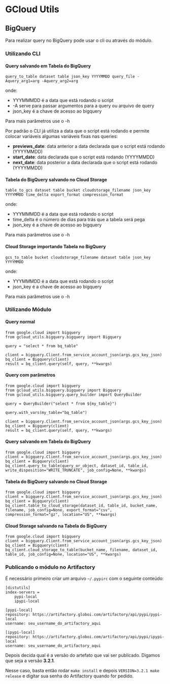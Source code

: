 # GCloud Utils

## BigQuery

Para realizar query no BigQuery pode usar o cli ou através do módulo.

### Utilizando CLI

#### Query salvando em Tabela do BigQuery

```
query_to_table dataset table json_key YYYYMMDD query_file -Aquery_arg1=arg -Aquery_arg2=arg
```

onde:
- YYYMMMDD é a data que está rodando o script
- -A serve para passar argumentos para a query ou arquivo de query
- json_key é a chave de acesso ao bigquery

Para mais parâmetros use o -h

Por padrão o CLI já utiliza a data que o script está rodando e permite colocar variáveis algumas variáveis fixas nas queries:

- **previews_date**: data anterior a data declarada que o script está rodando (YYYYMMDD)
- **start_date**: data declarada que o script está rodando (YYYYMMDD)
- **next_date**: data posterior a data declarada que o script está rodando (YYYYMMDD)


#### Tabela do BigQuery salvando no Cloud Storage

```
table_to_gcs dataset table bucket cloudstorage_filename json_key YYYYMMDD time_delta export_format compression_format
```

onde:
- YYYMMMDD é a data que está rodando o script
- time_delta é o número de dias para trás que a tabela será pega
- json_key é a chave de acesso ao bigquery

Para mais parâmetros use o -h

#### Cloud Storage importando Tabela no BigQuery

```
gcs_to_table bucket cloudstorage_filename dataset table json_key YYYYMMDD
```

onde:
- YYYMMMDD é a data que está rodando o script
- json_key é a chave de acesso ao bigquery

Para mais parâmetros use o -h


### Utilizando Módulo

#### Query normal

```
from google.cloud import bigquery
from gcloud_utils.bigquery.bigquery import Bigquery

query = "select * from bq_table"

client = bigquery.Client.from_service_account_json(args.gcs_key_json)
bq_client = Bigquery(client)
result = bq_client.query(self, query, **kwargs)
```

#### Query com parâmetros


```
from google.cloud import bigquery
from gcloud_utils.bigquery.bigquery import Bigquery
from gcloud_utils.bigquery.query_builder import QueryBuilder

query = QueryBuilder("select * from ${my_table}")

query.with_vars(my_table="bq_table")

client = bigquery.Client.from_service_account_json(args.gcs_key_json)
bq_client = Bigquery(client)
result = bq_client.query(self, query, **kwargs)
```

#### Query salvando em Tabela do BigQuery


```
from google.cloud import bigquery
client = bigquery.Client.from_service_account_json(args.gcs_key_json)
bq_client = Bigquery(client)
bq_client.query_to_table(query_or_object, dataset_id, table_id, write_disposition="WRITE_TRUNCATE", job_config=None, **kwargs)
```

#### Tabela do BigQuery salvando no Cloud Storage


```
from google.cloud import bigquery
client = bigquery.Client.from_service_account_json(args.gcs_key_json)
bq_client = Bigquery(client)
bq_client.table_to_cloud_storage(dataset_id, table_id, bucket_name, filename, job_config=None, export_format="csv", compression_format="gz", location="US", **kwargs)
```

#### Cloud Storage salvando na Tabela do BigQuery


```
from google.cloud import bigquery
client = bigquery.Client.from_service_account_json(args.gcs_key_json)
bq_client = Bigquery(client)
bq_client.cloud_storage_to_table(bucket_name, filename, dataset_id, table_id, job_config=None, location="US", **kwargs)
```

### Publicando o módulo no Artifactory
É necessário primeiro criar um arquivo `~/.pypirc` com o seguinte conteúdo:
```
[distutils]
index-servers =
    pypi-local
    ipypi-local

[pypi-local]
repository: https://artifactory.globoi.com/artifactory/api/pypi/pypi-local
username: seu_username_do_artifactory_aqui

[ipypi-local]
repository: https://artifactory.globoi.com/artifactory/api/pypi/ipypi-local
username: seu_username_do_artifactory_aqui
```

Depois decida qual é a versão do artefato que vai ser publicado. 
Digamos que seja a versão **3.2.1**.

Nesse caso, basta então rodar `make install` e depois  `VERSION=3.2.1 make release` e digitar sua senha do Artifactory quando for pedido.
